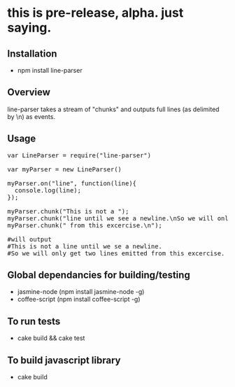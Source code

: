 # this is pre-release, alpha. just saying.

## Installation

- npm install line-parser

## Overview

line-parser takes a stream of "chunks" and outputs full lines (as delimited by \n) as events.

## Usage
<pre>
var LineParser = require("line-parser")

var myParser = new LineParser()

myParser.on("line", function(line){
  console.log(line);
});

myParser.chunk("This is not a ");
myParser.chunk("line until we see a newline.\nSo we will only get two lines emitted");
myParser.chunk(" from this excercise.\n");

#will output
#This is not a line until we se a newline.
#So we will only get two lines emitted from this excercise.
</pre>

## Global dependancies for building/testing

- jasmine-node (npm install jasmine-node -g)
- coffee-script (npm install coffee-script -g)

## To run tests

- cake build && cake test

## To build javascript library

- cake build